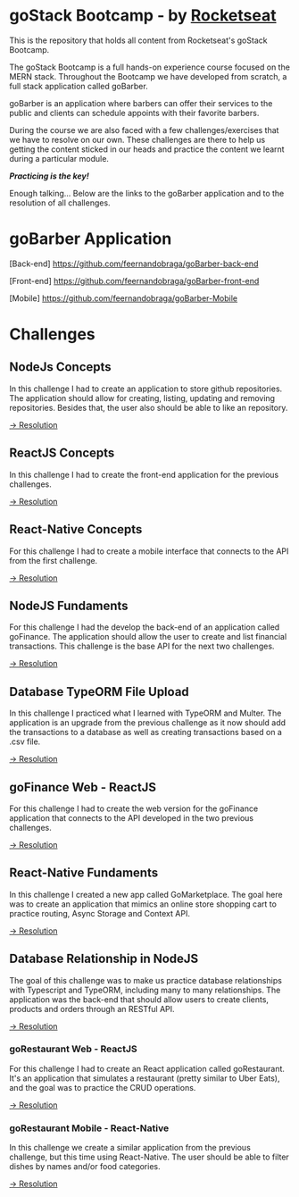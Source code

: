 # goStack Bootcamp - by [Rocketseat](https://rocketseat.com.br/)

This is the repository that holds all content from Rocketseat's goStack Bootcamp.

The goStack Bootcamp is a full hands-on experience course focused on the MERN stack. Throughout the Bootcamp we have developed from scratch, a full stack application called goBarber.

goBarber is an application where barbers can offer their services to the public and clients can schedule appoints with their favorite barbers.

During the course we are also faced with a few challenges/exercises that we have to resolve on our own. These challenges are there to help us getting the content sticked in our heads and practice the content we learnt during a particular module.

**_Practicing is the key!_**

Enough talking... Below are the links to the goBarber application and to the resolution of all challenges.

# goBarber Application

[Back-end] https://github.com/feernandobraga/goBarber-back-end

[Front-end] https://github.com/feernandobraga/goBarber-front-end

[Mobile] https://github.com/feernandobraga/goBarber-Mobile

# Challenges

## NodeJs Concepts

In this challenge I had to create an application to store github repositories. The application should allow for creating, listing, updating and removing repositories. Besides that, the user also should be able to like an repository.

[-> Resolution](https://github.com/feernandobraga/NodeJS-Concepts-bootcamp-goStack-challenge02)

## ReactJS Concepts

In this challenge I had to create the front-end application for the previous challenges.

[-> Resolution](https://github.com/feernandobraga/frontend-with-ReactJS-bootcamp-goStack-challenge03)

## React-Native Concepts

For this challenge I had to create a mobile interface that connects to the API from the first challenge.

[-> Resolution](https://github.com/feernandobraga/mobile-with-react-native-challenge04)

## NodeJS Fundaments

For this challenge I had the develop the back-end of an application called goFinance. The application should allow the user to create and list financial transactions. This challenge is the base API for the next two challenges.

[-> Resolution](https://github.com/feernandobraga/node-fundaments-challenge05)

## Database TypeORM File Upload

In this challenge I practiced what I learned with TypeORM and Multer. The application is an upgrade from the previous challenge as it now should add the transactions to a database as well as creating transactions based on a .csv file.

[-> Resolution](https://github.com/feernandobraga/database-typeorm-file-upload-challenge06)

## goFinance Web - ReactJS

For this challenge I had to create the web version for the goFinance application that connects to the API developed in the two previous challenges.

[-> Resolution](https://github.com/feernandobraga/goFinance-web-reactjs-challenge07)

## React-Native Fundaments

In this challenge I created a new app called GoMarketplace. The goal here was to create an application that mimics an online store shopping cart to practice routing, Async Storage and Context API.

[-> Resolution](https://github.com/feernandobraga/challenge08-React-Native-Fundaments)

## Database Relationship in NodeJS

The goal of this challenge was to make us practice database relationships with Typescript and TypeORM, including many to many relationships.
The application was the back-end that should allow users to create clients, products and orders through an RESTful API.

[-> Resolution](https://github.com/feernandobraga/challenge09-database-relationship-in-nodejs)

### goRestaurant Web - ReactJS

For this challenge I had to create an React application called goRestaurant. It's an application that simulates a restaurant (pretty similar to Uber Eats), and the goal was to practice the CRUD operations.

[-> Resolution](https://github.com/feernandobraga/challenge010-goRestaurant-web-reactjs)

### goRestaurant Mobile - React-Native

In this challenge we create a similar application from the previous challenge, but this time using React-Native. The user should be able to filter dishes by names and/or food categories.

[-> Resolution](https://github.com/feernandobraga/challenge011-goRestaurant-mobile-react-native)
